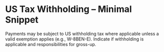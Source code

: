 # US Tax Withholding – Minimal Snippet
Payments may be subject to US withholding tax where applicable unless a valid exemption applies (e.g., W-8BEN-E). Indicate if withholding is applicable and responsibilities for gross-up.



